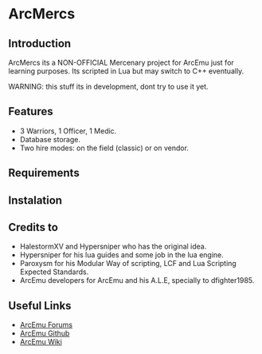 # ArcMercs

## Introduction

ArcMercs its a NON-OFFICIAL Mercenary project for ArcEmu just for learning purposes. Its scripted in Lua but may switch to C++ eventually.

WARNING: this stuff its in development, dont try to use it yet.

## Features

* 3 Warriors, 1 Officer, 1 Medic.
* Database storage.
* Two hire modes: on the field (classic) or on vendor.

## Requirements

## Instalation

## Credits to

* HalestormXV and Hypersniper who has the original idea.
* Hypersniper for his lua guides and some job in the lua engine.
* Paroxysm for his Modular Way of scripting, LCF and Lua Scripting Expected Standards.
* ArcEmu developers for ArcEmu and his A.L.E, specially to dfighter1985.

## Useful Links

* [ArcEmu Forums](http://www.arcemu.org/forums/)
* [ArcEmu Github](https://github.com/arcemu)
* [ArcEmu Wiki](https://arcemu.fandom.com/wiki/Arcemu_Wiki)